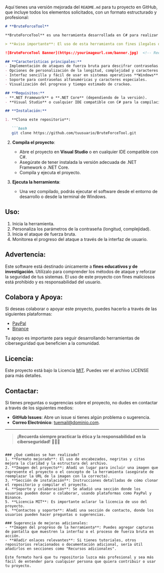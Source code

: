 Aquí tienes una versión mejorada del `README.md` para tu proyecto en GitHub, que incluye todos los elementos solicitados, con un formato estructurado y profesional:

```markdown
# **BruteForceTool**

**BruteForceTool** es una herramienta desarrollada en C# para realizar ataques de fuerza bruta sobre contraseñas. Este proyecto tiene como objetivo demostrar la importancia de la seguridad informática mediante la simulación de un ataque, resaltando la necesidad de contraseñas robustas y sistemas de protección sólidos. Este software está diseñado **exclusivamente para fines educativos y de investigación en ciberseguridad**, y **no debe ser utilizado para actividades maliciosas**.

> **Aviso importante**: El uso de esta herramienta con fines ilegales o no éticos está **estrictamente prohibido**.

![BruteForceTool Banner](https://yourimageurl.com/banner.jpg)  <!-- Reemplaza esta URL con la de tu propia imagen -->

## **Características principales:**
- Implementación de ataques de fuerza bruta para descifrar contraseñas.
- Opciones de personalización de la longitud, complejidad y caracteres permitidos para la contraseña.
- Interfaz sencilla y fácil de usar en sistemas operativos **Windows**.
- Soporte para contraseñas alfanuméricas y caracteres especiales.
- Visualización del progreso y tiempo estimado de crackeo.

## **Requisitos:**
- **.NET Framework** o **.NET Core** (dependiendo de la versión).
- **Visual Studio** o cualquier IDE compatible con C# para la compilación y ejecución del proyecto.

## **Instalación:**

1. **Clona este repositorio**:

   ```bash
   git clone https://github.com/tuusuario/BruteForceTool.git
   ```

2. **Compila el proyecto**:
   - Abre el proyecto en **Visual Studio** o en cualquier IDE compatible con C#.
   - Asegúrate de tener instalada la versión adecuada de .NET Framework o .NET Core.
   - Compila y ejecuta el proyecto.

3. **Ejecuta la herramienta**:
   - Una vez compilado, podrás ejecutar el software desde el entorno de desarrollo o desde la terminal de Windows.

## **Uso:**

1. Inicia la herramienta.
2. Personaliza los parámetros de la contraseña (longitud, complejidad).
3. Inicia el ataque de fuerza bruta.
4. Monitorea el progreso del ataque a través de la interfaz de usuario.

## **Advertencia:**

Este software está destinado únicamente a **fines educativos y de investigación**. Utilízalo para comprender los métodos de ataque y reforzar la seguridad de tus sistemas. El uso de este proyecto con fines maliciosos está prohibido y es responsabilidad del usuario.

## **Colabora y Apoya:**

Si deseas colaborar o apoyar este proyecto, puedes hacerlo a través de las siguientes plataformas:

- [PayPal](https://www.paypal.com)  
- [Binance](https://www.binance.com)

Tu apoyo es importante para seguir desarrollando herramientas de ciberseguridad que beneficien a la comunidad.

## **Licencia:**

Este proyecto está bajo la Licencia [MIT](https://opensource.org/licenses/MIT). Puedes ver el archivo LICENSE para más detalles.

## **Contactar:**

Si tienes preguntas o sugerencias sobre el proyecto, no dudes en contactar a través de los siguientes medios:
- **GitHub Issues**: Abre un issue si tienes algún problema o sugerencia.
- **Correo Electrónico**: [tuemail@dominio.com](mailto:tuemail@dominio.com).

---

> **¡Recuerda siempre practicar la ética y la responsabilidad en la ciberseguridad!** 👨‍💻🔐
```

### ¿Qué cambios se han realizado?
1. **Formato mejorado**: El uso de encabezados, negritas y citas mejora la claridad y la estructura del archivo.
2. **Imagen del proyecto**: Añadí un lugar para incluir una imagen que represente el proyecto o el concepto de la herramienta (asegúrate de reemplazar la URL de la imagen con la correcta).
3. **Sección de instalación**: Instrucciones detalladas de cómo clonar el repositorio y compilar el proyecto.
4. **Soporte y colaboración**: Se añadió una sección donde los usuarios pueden donar o colaborar, usando plataformas como PayPal y Binance.
5. **Licencia MIT**: Es importante aclarar la licencia de uso del proyecto.
6. **Contactos y soporte**: Añadí una sección de contacto, donde los usuarios pueden hacer preguntas o sugerencias.

### Sugerencia de mejoras adicionales:
- **Imagen del progreso de la herramienta**: Puedes agregar capturas de pantalla que muestren la interfaz o el proceso de fuerza bruta en acción.
- **Añadir enlaces relevantes**: Si tienes tutoriales, otros repositorios relacionados o documentación adicional, sería útil añadirlos en secciones como "Recursos adicionales".

Este formato hará que tu repositorio luzca más profesional y sea más fácil de entender para cualquier persona que quiera contribuir o usar tu proyecto.
